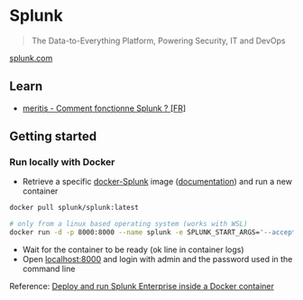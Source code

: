 # Splunk

> The Data-to-Everything Platform, Powering Security, IT and DevOps

[splunk.com](https://www.splunk.com/)

## Learn

- [meritis - Comment fonctionne Splunk ? [FR]](https://meritis.fr/comment-fonctionne-splunk/)

## Getting started

### Run locally with Docker

- Retrieve a specific [docker-Splunk](https://github.com/Splunk/docker-Splunk) image ([documentation](https://splunk.github.io/docker-splunk/)) and run a new container

```bash
docker pull splunk/splunk:latest

# only from a linux based operating system (works with WSL)
docker run -d -p 8000:8000 --name splunk -e SPLUNK_START_ARGS='--accept-license' -e SPLUNK_PASSWORD='<password>' splunk/splunk:latest
```

- Wait for the container to be ready (ok line in container logs)
- Open [localhost:8000](http://localhost:8000) and login with admin and the password used in the command line

Reference: [Deploy and run Splunk Enterprise inside a Docker container](https://docs.splunk.com/Documentation/Splunk/8.1.3/Installation/DeployandrunSplunkEnterpriseinsideDockercontainers)
